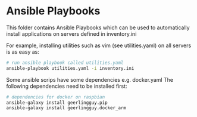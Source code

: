 # Ansible Playbooks

This folder contains Ansible Playbooks which can be used to automatically install applications on servers defined in inventory.ini

For example, installing utilities such as vim (see utilities.yaml) on all servers is as easy as:

```bash
# run ansible playbook called utilities.yaml
ansible-playbook utilities.yaml -i inventory.ini
```

Some ansible scrips have some dependencies e.g. docker.yaml
The following dependencies need to be installed first:

```bash
# dependencies for docker on raspbian
ansible-galaxy install geerlingguy.pip
ansible-galaxy install geerlingguy.docker_arm
```

